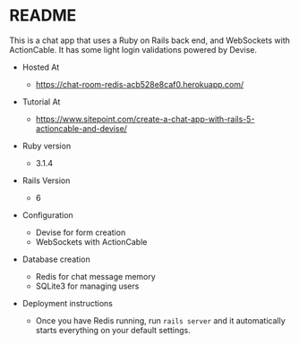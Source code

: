 # README

This is a chat app that uses a Ruby on Rails back end, and WebSockets with ActionCable. It has some light login validations powered by Devise.

* Hosted At
  * https://chat-room-redis-acb528e8caf0.herokuapp.com/

* Tutorial At
  * https://www.sitepoint.com/create-a-chat-app-with-rails-5-actioncable-and-devise/
  
* Ruby version
  * 3.1.4

* Rails Version
  * 6

* Configuration
  * Devise for form creation
  * WebSockets with ActionCable

* Database creation
  * Redis for chat message memory
  * SQLite3 for managing users
  
* Deployment instructions
  * Once you have Redis running, run `rails server` and it automatically starts everything on your default settings.

